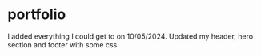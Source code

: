 # portfolio

I added everything I could get to on 10/05/2024. Updated my header, hero section and footer with some css.
